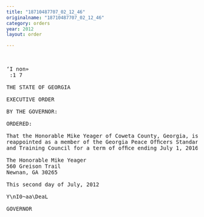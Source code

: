 ```yaml
---
title: "18710487707_02_12_46"
originalname: "18710487707_02_12_46"
category: orders
year: 2012
layout: order

---
```

<pre>
 

‘I non»
 :1 7

THE STATE OF GEORGIA

EXECUTIVE ORDER

BY THE GOVERNOR:

ORDERED:

That the Honorable Mike Yeager of Coweta County, Georgia, is
reappointed as a member of the Georgia Peace Ofﬁcers Standards
and Training Council for a term of ofﬁce ending July 1, 2016.

The Honorable Mike Yeager
560 Greison Trail
Newnan, GA 30265

This second day of July, 2012

Y\nI0~aa\DeaL

GOVERNOR

</pre>
